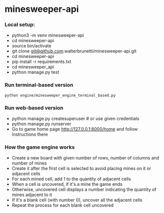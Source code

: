 # minesweeper-api

### Local setup:

* python3 -m venv minesweeper-api
* cd minesweeper-api
* source bin/activate
* git clone git@github.com:walterbrunetti/minesweeper-api.git
* cd minesweeper-api
* pip install -r requirements.txt
* cd minesweeper_api
* python manage.py test

### Run terminal-based version
```python engine/minesweeper_engine_terminal_based.py```

### Run web-based version
* python manage.py createsuperuser  # or use given credentials
* python manage.py runserver
* Go to game home page http://127.0.0.1:8000/home and follow instructions there


### How the game engine works
* Create a new board with given number of rows, number of columns and number of mines
* Create it after the first cell is selected to avoid placing mines on it or adjacent cells
* For each mined cell, add 1 to the quantity of adjacent cells
* When a cell is uncovered, if it's a mine the game ends
* Otherwise, uncovered cell displays a number indicating the quantity of mines adjacent to it
* If it's a blank cell (with number 0), uncover all the adjacent cells
* Repeat the process for each blank cell uncovered
